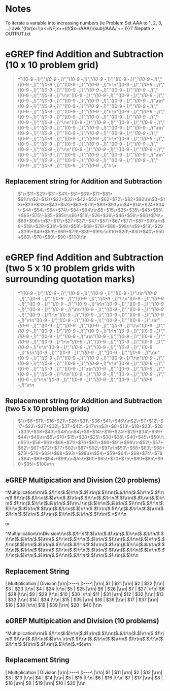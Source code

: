 # Notes

To iterate a variable into increasing numbers (ie Problem Set AAA to 1, 2, 3, ...)
awk '{for(x=1;x<=NF;x++)if($x~/AAA/){sub(/AAA/,++i)}}1' filepath > OUTPUT.txt


# eGREP find Addition and Subtraction (10 x 10 problem grid)

> ^\"([0-9 \-\,]*)\"\,\"([0-9 \-\,]*)\"\,\"([0-9 \-\,]*)\"\,\"([0-9 \-\,]*)\"\,\"([0-9 \-\,]*)\"\,\"([0-9 \-\,]*)\"\,\"([0-9 \-\,]*)\"\,\"([0-9 \-\,]*)\"\,\"([0-9 \-\,]*)\"\,\"([0-9 \-\,]*)\"\r\n\"([0-9 \-\,]*)\"\,\"([0-9 \-\,]*)\"\,\"([0-9 \-\,]*)\"\,\"([0-9 \-\,]*)\"\,\"([0-9 \-\,]*)\"\,\"([0-9 \-\,]*)\"\,\"([0-9 \-\,]*)\"\,\"([0-9 \-\,]*)\"\,\"([0-9 \-\,]*)\"\,\"([0-9 \-\,]*)\"\r\n\"([0-9 \-\,]*)\"\,\"([0-9 \-\,]*)\"\,\"([0-9 \-\,]*)\"\,\"([0-9 \-\,]*)\"\,\"([0-9 \-\,]*)\"\,\"([0-9 \-\,]*)\"\,\"([0-9 \-\,]*)\"\,\"([0-9 \-\,]*)\"\,\"([0-9 \-\,]*)\"\,\"([0-9 \-\,]*)\"\r\n\"([0-9 \-\,]*)\"\,\"([0-9 \-\,]*)\"\,\"([0-9 \-\,]*)\"\,\"([0-9 \-\,]*)\"\,\"([0-9 \-\,]*)\"\,\"([0-9 \-\,]*)\"\,\"([0-9 \-\,]*)\"\,\"([0-9 \-\,]*)\"\,\"([0-9 \-\,]*)\"\,\"([0-9 \-\,]*)\"\r\n\"([0-9 \-\,]*)\"\,\"([0-9 \-\,]*)\"\,\"([0-9 \-\,]*)\"\,\"([0-9 \-\,]*)\"\,\"([0-9 \-\,]*)\"\,\"([0-9 \-\,]*)\"\,\"([0-9 \-\,]*)\"\,\"([0-9 \-\,]*)\"\,\"([0-9 \-\,]*)\"\,\"([0-9 \-\,]*)\"\r\n\"([0-9 \-\,]*)\"\,\"([0-9 \-\,]*)\"\,\"([0-9 \-\,]*)\"\,\"([0-9 \-\,]*)\"\,\"([0-9 \-\,]*)\"\,\"([0-9 \-\,]*)\"\,\"([0-9 \-\,]*)\"\,\"([0-9 \-\,]*)\"\,\"([0-9 \-\,]*)\"\,\"([0-9 \-\,]*)\"\r\n\"([0-9 \-\,]*)\"\,\"([0-9 \-\,]*)\"\,\"([0-9 \-\,]*)\"\,\"([0-9 \-\,]*)\"\,\"([0-9 \-\,]*)\"\,\"([0-9 \-\,]*)\"\,\"([0-9 \-\,]*)\"\,\"([0-9 \-\,]*)\"\,\"([0-9 \-\,]*)\"\,\"([0-9 \-\,]*)\"\r\n\"([0-9 \-\,]*)\"\,\"([0-9 \-\,]*)\"\,\"([0-9 \-\,]*)\"\,\"([0-9 \-\,]*)\"\,\"([0-9 \-\,]*)\"\,\"([0-9 \-\,]*)\"\,\"([0-9 \-\,]*)\"\,\"([0-9 \-\,]*)\"\,\"([0-9 \-\,]*)\"\,\"([0-9 \-\,]*)\"\r\n\"([0-9 \-\,]*)\"\,\"([0-9 \-\,]*)\"\,\"([0-9 \-\,]*)\"\,\"([0-9 \-\,]*)\"\,\"([0-9 \-\,]*)\"\,\"([0-9 \-\,]*)\"\,\"([0-9 \-\,]*)\"\,\"([0-9 \-\,]*)\"\,\"([0-9 \-\,]*)\"\,\"([0-9 \-\,]*)\"\r\n\"([0-9 \-\,]*)\"\,\"([0-9 \-\,]*)\"\,\"([0-9 \-\,]*)\"\,\"([0-9 \-\,]*)\"\,\"([0-9 \-\,]*)\"\,\"([0-9 \-\,]*)\"\,\"([0-9 \-\,]*)\"\,\"([0-9 \-\,]*)\"\,\"([0-9 \-\,]*)\"\,\"([0-9 \-\,]*)\"\r\n
> 

## Replacement string for Addition and Subtraction

> $1\+$11\+$21\+$31\+$41\+$51\+$61\+$71\+$81\+ $91\r\n$2\+$12\+$22\+$32\+$42\+$52\+$62\+$72\+$82\+$92\r\n$3\+$13\+$23\+$33\+$43\+$53\+$63\+$73\+$83\+$93\r\n$4\+$14\+$24\+$34\+$44\+$54\+$64\+$74\+$84\+$94\r\n$5\+$15\+$25\+$35\+$45\+$55\+$65\+$75\+$85\+$95\r\n$6\+$16\+$26\+$36\+$46\+$56\+$66\+$76\+$86\+$96\r\n$7\+$17\+$27\+$37\+$47\+$57\+$67\+$77\+$87\+$97\r\n$8\+$18\+$28\+$38\+$48\+$58\+$68\+$78\+$88\+$98\r\n$9\+$19\+$29\+$39\+$49\+$59\+$69\+$79\+$89\+$99\r\n$10\+$20\+$30\+$40\+$50\+$60\+$70\+$80\+$90\+$100\r\n

# eGREP find Addition and Subtraction (two 5 x 10 problem grids with surrounding quotation marks)

> ^\"([0-9 \-\,]*)\"\,\"([0-9 \-\,]*)\"\,\"([0-9 \-\,]*)\"\,\"([0-9 \-\,]*)\"\,\"([0-9 \-\,]*)\"\r\n\"([0-9 \-\,]*)\"\,\"([0-9 \-\,]*)\"\,\"([0-9 \-\,]*)\"\,\"([0-9 \-\,]*)\"\,\"([0-9 \-\,]*)\"\r\n\"([0-9 \-\,]*)\"\,\"([0-9 \-\,]*)\"\,\"([0-9 \-\,]*)\"\,\"([0-9 \-\,]*)\"\,\"([0-9 \-\,]*)\"\r\n\"([0-9 \-\,]*)\"\,\"([0-9 \-\,]*)\"\,\"([0-9 \-\,]*)\"\,\"([0-9 \-\,]*)\"\,\"([0-9 \-\,]*)\"\r\n"([0-9 \-\,]*)\"\,\"([0-9 \-\,]*)\"\,\"([0-9 \-\,]*)\"\,\"([0-9 \-\,]*)\"\,\"([0-9 \-\,]*)\"\r\n\"([0-9 \-\,]*)\"\,\"([0-9 \-\,]*)\"\,\"([0-9 \-\,]*)\"\,\"([0-9 \-\,]*)\"\,\"([0-9 \-\,]*)\"\r\n\"([0-9 \-\,]*)\"\,\"([0-9 \-\,]*)\"\,\"([0-9 \-\,]*)\"\,\"([0-9 \-\,]*)\"\,\"([0-9 \-\,]*)\"\r\n\"([0-9 \-\,]*)\"\,\"([0-9 \-\,]*)\"\,\"([0-9 \-\,]*)\"\,\"([0-9 \-\,]*)\"\,\"([0-9 \-\,]*)\"\r\n\"([0-9 \-\,]*)\"\,\"([0-9 \-\,]*)\"\,\"([0-9 \-\,]*)\"\,\"([0-9 \-\,]*)\"\,\"([0-9 \-\,]*)\"\r\n\"([0-9 \-\,]*)\"\,\"([0-9 \-\,]*)\"\,\"([0-9 \-\,]*)\"\,\"([0-9 \-\,]*)\"\,\"([0-9 \-\,]*)\"\r\n\"([0-9 \-\,]*)\"\,\"([0-9 \-\,]*)\"\,\"([0-9 \-\,]*)\"\,\"([0-9 \-\,]*)\"\,\"([0-9 \-\,]*)\"\r\n\"([0-9 \-\,]*)\"\,\"([0-9 \-\,]*)\"\,\"([0-9 \-\,]*)\"\,\"([0-9 \-\,]*)\"\,\"([0-9 \-\,]*)\"\r\n\"([0-9 \-\,]*)\"\,\"([0-9 \-\,]*)\"\,\"([0-9 \-\,]*)\"\,\"([0-9 \-\,]*)\"\,\"([0-9 \-\,]*)\"\r\n\"([0-9 \-\,]*)\"\,\"([0-9 \-\,]*)\"\,\"([0-9 \-\,]*)\"\,\"([0-9 \-\,]*)\"\,\"([0-9 \-\,]*)\"\r\n\"([0-9 \-\,]*)\"\,\"([0-9 \-\,]*)\"\,\"([0-9 \-\,]*)\"\,\"([0-9 \-\,]*)\"\,\"([0-9 \-\,]*)\"\r\n\"([0-9 \-\,]*)\"\,\"([0-9 \-\,]*)\"\,\"([0-9 \-\,]*)\"\,\"([0-9 \-\,]*)\"\,\"([0-9 \-\,]*)\"\r\n\"([0-9 \-\,]*)\"\,\"([0-9 \-\,]*)\"\,\"([0-9 \-\,]*)\"\,\"([0-9 \-\,]*)\"\,\"([0-9 \-\,]*)\"\r\n\"([0-9 \-\,]*)\"\,\"([0-9 \-\,]*)\"\,\"([0-9 \-\,]*)\"\,\"([0-9 \-\,]*)\"\,\"([0-9 \-\,]*)\"\r\n\"([0-9 \-\,]*)\"\,\"([0-9 \-\,]*)\"\,\"([0-9 \-\,]*)\"\,\"([0-9 \-\,]*)\"\,\"([0-9 \-\,]*)\"\r\n\"([0-9 \-\,]*)\"\,\"([0-9 \-\,]*)\"\,\"([0-9 \-\,]*)\"\,\"([0-9 \-\,]*)\"\,\"([0-9 \-\,]*)\"\r\n


## Replacement string for Addition and Subtraction (two 5 x 10 problem grids)

> $1\+$6\+$11\+$16\+$21\+$26\+$31\+$36\+$41\+$46\r\n$2\+$7\+$12\+$17\+$22\+$27\+$32\+$37\+$42\+$47\r\n$3\+$8\+$13\+$18\+$23\+$28\+$33\+$38\+$43\+$48\r\n$4\+$9\+$14\+$19\+$24\+$29\+$34\+$39\+$44\+$49\r\n$5\+$10\+$15\+$20\+$25\+$30\+$35\+$40\+$45\+$50\r\n$51\+$56\+$61\+$66\+$71\+$76\+$81\+$86\+$91\+$96\r\n$52\+$57\+$62\+$67\+$72\+$77\+$82\+$87\+$92\+$97\r\n$53\+$58\+$63\+$68\+$73\+$78\+$83\+$88\+$93\+$98\r\n$54\+$59\+$64\+$69\+$74\+$79\+$84\+$89\+$94\+$99\r\n$55\+$60\+$65\+$70\+$75\+$80\+$85\+$90\+$95\+$100\r\n



## eGREP Multipication and Division (20 problems)

^Multiplication\r\n(\$.*\$)\r\n(\$.*\$)\r\n(\$.*\$)\r\n(\$.*\$)\r\n(\$.*\$)\r\n(\$.*\$)\r\n(\$.*\$)\r\n(\$.*\$)\r\n(\$.*\$)\r\n(\$.*\$)\r\n(\$.*\$)\r\n(\$.*\$)\r\n(\$.*\$)\r\n(\$.*\$)\r\n(\$.*\$)\r\n(\$.*\$)\r\n(\$.*\$)\r\n(\$.*\$)\r\n(\$.*\$)\r\n(\$.*\$)\r\n.*\r\n(\$.*\$)\r\n(\$.*\$)\r\n(\$.*\$)\r\n(\$.*\$)\r\n(\$.*\$)\r\n(\$.*\$)\r\n(\$.*\$)\r\n(\$.*\$)\r\n(\$.*\$)\r\n(\$.*\$)\r\n(\$.*\$)\r\n(\$.*\$)\r\n(\$.*\$)\r\n(\$.*\$)\r\n(\$.*\$)\r\n(\$.*\$)\r\n(\$.*\$)\r\n(\$.*\$)\r\n(\$.*\$)\r\n(\$.*\$)\r\n

or

^Multiplication\r\nDivision\r\n(\$.*\$)\r\n(\$.*\$)\r\n(\$.*\$)\r\n(\$.*\$)\r\n(\$.*\$)\r\n(\$.*\$)\r\n(\$.*\$)\r\n(\$.*\$)\r\n(\$.*\$)\r\n(\$.*\$)\r\n(\$.*\$)\r\n(\$.*\$)\r\n(\$.*\$)\r\n(\$.*\$)\r\n(\$.*\$)\r\n(\$.*\$)\r\n(\$.*\$)\r\n(\$.*\$)\r\n(\$.*\$)\r\n(\$.*\$)\r\n(\$.*\$)\r\n(\$.*\$)\r\n(\$.*\$)\r\n(\$.*\$)\r\n(\$.*\$)\r\n(\$.*\$)\r\n(\$.*\$)\r\n(\$.*\$)\r\n(\$.*\$)\r\n(\$.*\$)\r\n(\$.*\$)\r\n(\$.*\$)\r\n(\$.*\$)\r\n(\$.*\$)\r\n(\$.*\$)\r\n(\$.*\$)\r\n(\$.*\$)\r\n(\$.*\$)\r\n(\$.*\$)\r\n(\$.*\$)\r\n

## Replacement String
\| Multiplication \| Division \|\r\n\|\:\-\-\-\-\ |\:\-\-\-\-\ |\r\n\| $1 \| $21 \|\r\n\| $2 \| $22 \|\r\n\| $3 \| $23 \|\r\n\| $4 \| $24 \|\r\n\| $5 \| $25 \|\r\n\| $6 \| $26 \|\r\n\| $7 \| $27 \|\r\n\| $8 \| $28 \|\r\n\| $9 \| $29 \|\r\n\| $10 \| $30 \|\r\n\| $11 \| $31 \|\r\n\| $12 \| $32 \|\r\n\| $13 \| $33 \|\r\n\| $14 \| $34 \|\r\n\| $15 \| $35 \|\r\n\| $16 \| $36 \|\r\n\| $17 \| $37 \|\r\n\| $18 \| $38 \|\r\n\| $19 \| $39 \|\r\n\| $20 \| $40 \|\r\n

## eGREP Multipication and Division (10 problems)
^Multiplication\r\n(\$.*\$)\r\n(\$.*\$)\r\n(\$.*\$)\r\n(\$.*\$)\r\n(\$.*\$)\r\n(\$.*\$)\r\n(\$.*\$)\r\n(\$.*\$)\r\n(\$.*\$)\r\n(\$.*\$)\r\n.*\r\n(\$.*\$)\r\n(\$.*\$)\r\n(\$.*\$)\r\n(\$.*\$)\r\n(\$.*\$)\r\n(\$.*\$)\r\n(\$.*\$)\r\n(\$.*\$)\r\n(\$.*\$)\r\n(\$.*\$)\r\n

## Replacement String
\| Multiplication \| Division \|\r\n\|\:\-\-\-\-\ |\:\-\-\-\-\ |\r\n\| $1 \| $11 \|\r\n\| $2 \| $12 \|\r\n\| $3 \| $13 \|\r\n\| $4 \| $14 \|\r\n\| $5 \| $15 \|\r\n\| $6 \| $16 \|\r\n\| $7 \| $17 \|\r\n\| $8 \| $18 \|\r\n\| $9 \| $19 \|\r\n\| $10 \| $20 \|\r\n


